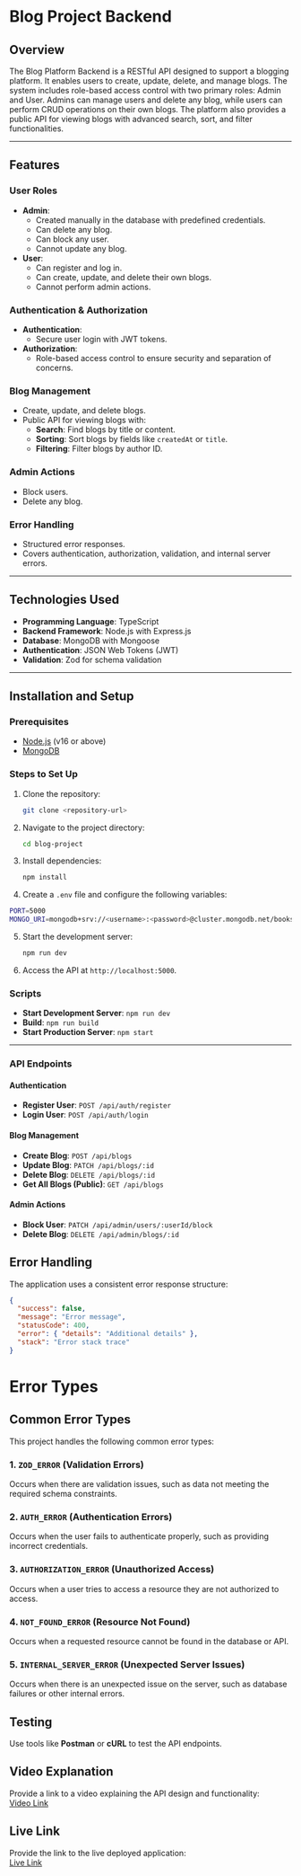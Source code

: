 # Blog Project Backend

## Overview
The Blog Platform Backend is a RESTful API designed to support a blogging platform. It enables users to create, update, delete, and manage blogs. The system includes role-based access control with two primary roles: Admin and User. Admins can manage users and delete any blog, while users can perform CRUD operations on their own blogs. The platform also provides a public API for viewing blogs with advanced search, sort, and filter functionalities.

---

## Features

### User Roles
- **Admin**:
  - Created manually in the database with predefined credentials.
  - Can delete any blog.
  - Can block any user.
  - Cannot update any blog.
- **User**:
  - Can register and log in.
  - Can create, update, and delete their own blogs.
  - Cannot perform admin actions.

### Authentication & Authorization
- **Authentication**:
  - Secure user login with JWT tokens.
- **Authorization**:
  - Role-based access control to ensure security and separation of concerns.

### Blog Management
- Create, update, and delete blogs.
- Public API for viewing blogs with:
  - **Search**: Find blogs by title or content.
  - **Sorting**: Sort blogs by fields like `createdAt` or `title`.
  - **Filtering**: Filter blogs by author ID.

### Admin Actions
- Block users.
- Delete any blog.

### Error Handling
- Structured error responses.
- Covers authentication, authorization, validation, and internal server errors.

---

## Technologies Used
- **Programming Language**: TypeScript
- **Backend Framework**: Node.js with Express.js
- **Database**: MongoDB with Mongoose
- **Authentication**: JSON Web Tokens (JWT)
- **Validation**: Zod for schema validation

---

## Installation and Setup

### Prerequisites
- [Node.js](https://nodejs.org/) (v16 or above)
- [MongoDB](https://www.mongodb.com/)

### Steps to Set Up
1. Clone the repository:
   ```bash
   git clone <repository-url>
   ```
2. Navigate to the project directory:
   ```bash
   cd blog-project
   ```
3. Install dependencies:
   ```bash
   npm install
   ```     
4. Create a `.env` file and configure the following variables:
  ```bash
PORT=5000
MONGO_URI=mongodb+srv://<username>:<password>@cluster.mongodb.net/bookshop
```
5. Start the development server:
   ```bash
   npm run dev
   ```
6. Access the API at `http://localhost:5000`.

### Scripts
- **Start Development Server**: `npm run dev`
- **Build**: `npm run build`
- **Start Production Server**: `npm start`

---

### API Endpoints

#### Authentication
- **Register User**: `POST /api/auth/register`
- **Login User**: `POST /api/auth/login`

#### Blog Management
- **Create Blog**: `POST /api/blogs`
- **Update Blog**: `PATCH /api/blogs/:id`
- **Delete Blog**: `DELETE /api/blogs/:id`
- **Get All Blogs (Public)**: `GET /api/blogs`

#### Admin Actions
- **Block User**: `PATCH /api/admin/users/:userId/block`
- **Delete Blog**: `DELETE /api/admin/blogs/:id`
## Error Handling
The application uses a consistent error response structure:
```json
{
  "success": false,
  "message": "Error message",
  "statusCode": 400,
  "error": { "details": "Additional details" },
  "stack": "Error stack trace"
}
```
# Error Types

## Common Error Types

This project handles the following common error types:

### 1. `ZOD_ERROR` (Validation Errors)
Occurs when there are validation issues, such as data not meeting the required schema constraints.

### 2. `AUTH_ERROR` (Authentication Errors)
Occurs when the user fails to authenticate properly, such as providing incorrect credentials.

### 3. `AUTHORIZATION_ERROR` (Unauthorized Access)
Occurs when a user tries to access a resource they are not authorized to access.

### 4. `NOT_FOUND_ERROR` (Resource Not Found)
Occurs when a requested resource cannot be found in the database or API.

### 5. `INTERNAL_SERVER_ERROR` (Unexpected Server Issues)
Occurs when there is an unexpected issue on the server, such as database failures or other internal errors.

## Testing
Use tools like **Postman** or **cURL** to test the API endpoints.

## Video Explanation
Provide a link to a video explaining the API design and functionality:  
[Video Link](https://www.loom.com/share/1e21ffbcc78b4713a962a5235090e3bd?sid=b83166a9-14e1-46f1-b9b0-8265fdfe2ded)

## Live Link
Provide the link to the live deployed application:  
[Live Link](https://book-shop-server-githubnew.vercel.app/)

   
     
